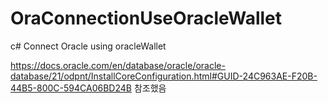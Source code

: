 # OraConnectionUseOracleWallet
c# Connect Oracle using oracleWallet


https://docs.oracle.com/en/database/oracle/oracle-database/21/odpnt/InstallCoreConfiguration.html#GUID-24C963AE-F20B-44B5-800C-594CA06BD24B
참조했음
